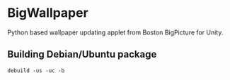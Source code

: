 BigWallpaper
============

Python based wallpaper updating applet from Boston BigPicture for Unity.

## Building Debian/Ubuntu package

    debuild -us -uc -b
